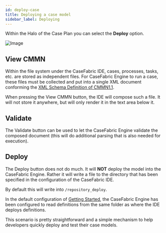 ```yaml
---
id: deploy-case
title: Deploying a case model
sidebar_label: Deploying
---
```


Within the Halo of the Case Plan you can select the **Deploy** option.


![Image](assets/ide/deploy.png)


## View CMMN
Within the file system under the CaseFabric IDE, cases, processes, tasks, etc. are stored as independent files.
For CaseFabric Engine to run a case, these files must be collected and put into a single XML document conforming the [XML Schema Definition of CMMN1.1](https://www.omg.org/spec/CMMN/20151109/CMMN11CaseModel.xsd).

When pressing the View CMMN button, the IDE will compose such a file. It will not store it anywhere, but will only render it in the text area below it.

## Validate
The Validate button can be used to let the CaseFabric Engine validate the composed document (this will do additional parsing that is also needed for execution).

## Deploy
The Deploy button does not do much. It will **NOT** deploy the model into the CaseFabric Engine. Rather it will write a file to the directory that has been specified in the configuration of the CaseFabric IDE.

By default this will write into `/repository_deploy`.

In the default configuration of [Getting Started](../getting-started/overview), the CaseFabric Engine has been configured to read definitions from the same folder as where the IDE deploys definitions.

This scenario is pretty straightforward and a simple mechanism to help developers quickly deploy and test their case models.
